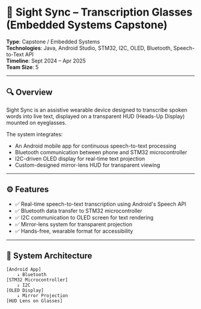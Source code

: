 # 📱 Sight Sync – Transcription Glasses (Embedded Systems Capstone)

**Type**: Capstone / Embedded Systems  
**Technologies**: Java, Android Studio, STM32, I2C, OLED, Bluetooth, Speech-to-Text API  
**Timeline**: Sept 2024 – Apr 2025  
**Team Size**: 5

---

## 🔍 Overview

Sight Sync is an assistive wearable device designed to transcribe spoken words into live text, displayed on a transparent HUD (Heads-Up Display) mounted on eyeglasses.

The system integrates:
- An Android mobile app for continuous speech-to-text processing
- Bluetooth communication between phone and STM32 microcontroller
- I2C-driven OLED display for real-time text projection
- Custom-designed mirror-lens HUD for transparent viewing

---

## ⚙️ Features

- ✅ Real-time speech-to-text transcription using Android's Speech API  
- ✅ Bluetooth data transfer to STM32 microcontroller  
- ✅ I2C communication to OLED screen for text rendering  
- ✅ Mirror-lens system for transparent projection  
- ✅ Hands-free, wearable format for accessibility

---

## 🧠 System Architecture

```plaintext
[Android App]
    ↓ Bluetooth
[STM32 Microcontroller]
    ↓ I2C
[OLED Display]
    ↓ Mirror Projection
[HUD Lens on Glasses]
